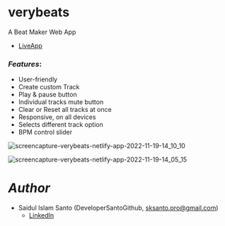 # verybeats
A Beat Maker Web App
- [LiveApp](https://verybeats.netlify.app/)

### *Features*:

* User-friendly
* Create custom Track
* Play & pause button
* Individual tracks mute button
* Clear or Reset all tracks at once
* Responsive, on all devices
* Selects different track option
* BPM control slider

![screencapture-verybeats-netlify-app-2022-11-19-14_10_10](https://user-images.githubusercontent.com/72430572/202841569-58907a69-8101-496b-8ee9-2f22e78d86a9.png)

![screencapture-verybeats-netlify-app-2022-11-19-14_05_15](https://user-images.githubusercontent.com/72430572/202841589-6525316f-8dd0-43fd-86e9-1c76fee27a88.png)

# *Author*

* Saidul Islam Santo (DeveloperSantoGithub, sksanto.pro@gmail.com)
  - [LinkedIn](https://www.linkedin.com/in/saidul-islam-santo/)

